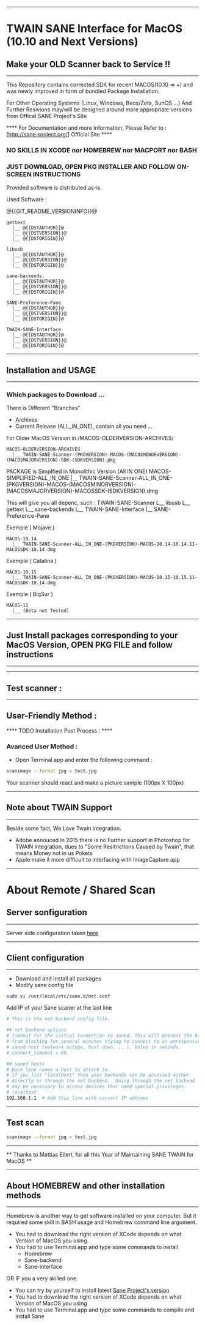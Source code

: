 * **************** *
# TWAIN SANE Interface for MacOS (10.10 and Next Versions) #
## Make your OLD Scanner back to Service !! ##
* **************** *
This Repository contains corrected SDK for recent MACOS(10.10 => +) and was newly improved in form of bundled Package Installation.  

For Other Operating Systems (Linux, Windows, Beos/Zeta, SunOS ...) 
And Further Resivions may/will be designed around more appropriate versions from Offical SANE Project's Site

**** For Documentation and more Information, Please Refer to : [http://sane-project.org/] Official Site ****


### NO SKILLS IN XCODE nor HOMEBREW nor MACPORT nor BASH ###
### JUST DOWNLOAD, OPEN PKG INSTALLER AND FOLLOW ON-SCREEN INSTRUCTIONS ###

Provided software is distributed as-is 

Used Software : 

@{{GIT_README_VERSIONINFO}}@

    gettext
      |__ @{{DSTAUTHOR}}@
      |__ @{{DSTVERSION}}@
      |__ @{{DSTORIGIN}}@     
     
    libusb
      |__ @{{DSTAUTHOR}}@
      |__ @{{DSTVERSION}}@
      |__ @{{DSTORIGIN}}@     

    sane-backends 
      |__ @{{DSTAUTHOR}}@
      |__ @{{DSTVERSION}}@
      |__ @{{DSTORIGIN}}@     

    SANE-Preference-Pane
      |__ @{{DSTAUTHOR}}@
      |__ @{{DSTVERSION}}@
      |__ @{{DSTORIGIN}}@     

    TWAIN-SANE-Interface
      |__ @{{DSTAUTHOR}}@
      |__ @{{DSTVERSION}}@
      |__ @{{DSTORIGIN}}@     

* **************** *
## Installation and USAGE ##
* **************** *
### Which packages to Download ... ###
 
  There is Different "Branches"
  - Archives
  - Current Release (ALL_IN_ONE), contain all you need ...
  
  For Older MacOS Version in /MACOS-OLDERVERSION-ARCHIVES/
  
    MACOS-OLDERVERSION-ARCHIVES
      |__ TWAIN-SANE-Scanner-(PKGVERSION)-MACOS-(MACOSMINORVERSION)-(MACOSMAJORVERSION)-SDK-(SDKVERSION).pkg
    
  PACKAGE is Simplfied in Monolithic Version (All IN ONE) 
    MACOS-SIMPLIFIED-ALL_IN_ONE
      |__ TWAIN-SANE-Scanner-ALL_IN_ONE-(PKGVERSION)-MACOS-(MACOSMINORVERSION)-(MACOSMAJORVERSION)-MACOSSDK-(SDKVERSION).dmg
      
  This will give you all depenc, such :
    TWAIN-SANE-Scanner
      L__ libusb
      L__ gettext
      L__ sane-backends
      L__ TWAIN-SANE-Interface
      |__ SANE-Preference-Pane
      
  Exemple ( Mojave )
  
    MACOS-10.14
      |__ TWAIN-SANE-Scanner-ALL_IN_ONE-(PKGVERSION)-MACOS-10.14-10.14.11-MACOSSDK-10.14.dmg
  
  Exemple ( Catalina )
  
    MACOS-10.15
      |__ TWAIN-SANE-Scanner-ALL_IN_ONE-(PKGVERSION)-MACOS-10.15-10.15.11-MACOSSDK-10.14.dmg
  
 Exemple ( BigSur )
  
    MACOS-11
      |__ (Beta not Tested)
  
  
* **************** *  
## Just Install packages corresponding to your MacOS Version, OPEN PKG FILE and follow instructions ##
* **************** *

* **************** 
## Test scanner : ##
* **************** 

## User-Friendly Method : ## 

**** TODO Installation Post Process :  ****

### Avanced User Method : ###
- Open Terminal.app 
and enter the following command :
```sh
scanimage --format jpg > test.jpg
```
Your scanner should react and make a picture sample (100px X 100px)

* **************** 
## Note about TWAIN Support ##
* **************** 
Beside some fact, We Love Twain integration.
- Adobe annouced in 2015 there is no Further support in Photoshop for TWAIN Integration, dues to "Some Resitrictions Caused by Twain", that means Money not in us Pokets 
- Apple make it more difficult to interfacing with ImageCapture.app


* **************** 
# About Remote / Shared Scan #
## Server sonfiguration ##
* **************** 

Server side configuration taken [here](https://forum.keenetic.net/topic/240-sane-%D0%B8%D1%81%D0%BF%D0%BE%D0%BB%D1%8C%D0%B7%D0%BE%D0%B2%D0%B0%D0%BD%D0%B8%D0%B5-usb-%D0%BC%D1%84%D1%83-%D0%B8%D0%BB%D0%B8-%D1%81%D0%BA%D0%B0%D0%BD%D0%B5%D1%80%D0%B0/?do=findComment&comment=3599)

* **************** 
## Client configuration ##
* **************** 

- Download and Install all packages
- Modify sane config file

```sh
sudo vi /usr/local/etc/sane.d/net.conf
```

Add IP of your Sane scaner at the last line

```sh
# This is the net backend config file.

## net backend options
# Timeout for the initial connection to saned. This will prevent the backend
# from blocking for several minutes trying to connect to an unresponsive
# saned host (network outage, host down, ...). Value in seconds.
# connect_timeout = 60

## saned hosts
# Each line names a host to attach to.
# If you list "localhost" then your backends can be accessed either
# directly or through the net backend.  Going through the net backend
# may be necessary to access devices that need special privileges.
# localhost
192.168.1.1  # Add this line with correct IP address
```
* ******************
## Test scan

```sh
scanimage --format jpg > test.jpg
```
* ******************
** Thanks to Mattias Ellert, for all this Year of Maintaining SANE TWAIN for MacOS **

[ Mattias Ellert's Official site ]:http://www.ellert.se/twain-sane/

* ******************
## About HOMEBREW and other installation methods ##
* ******************
Homebrew is another way to get software installed on your computer. 
But it required some skill in BASH usage and Homebrew command line argument.

- You had to download the right version of XCode depends on what Version of MacOS you using. 
- You had to use Terminal.app and type some commands to install
    - Homebrew
    - Sane-backend
    - Sane-interface

OR IF you a very skilled one.

- You can try by yourself to install latest [Sane Project's version](http://sane-project.org/) 
- You had to download the right version of XCode depends on what Version of MacOS you using 
- You had to use Terminal.app and type some commands to compile and install Sane
